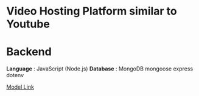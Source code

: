 # Video Hosting Platform similar to Youtube

# Backend 
**Language** : JavaScript (Node.js)
**Database** : MongoDB
mongoose
express
dotenv

[Model Link](https://app.eraser.io/workspace/YtPqZ1VogxGy1jzIDkzj)